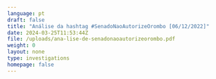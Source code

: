 ```yaml
---
language: pt
draft: false
title: "Análise da hashtag #SenadoNaoAutorizeOrombo [06/12/2022]"
date: 2024-03-25T11:53:44Z
file: /uploads/ana-lise-de-senadonaoautorizeorombo.pdf
weight: 0
layout: none
type: investigations
homepage: false
---
```

